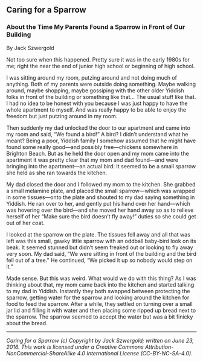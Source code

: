 ## Caring for a Sparrow
### About the Time My Parents Found a Sparrow in Front of Our Building

By Jack Szwergold

Not too sure when this happened. Pretty sure it was in the early 1980s for me; right the near the end of junior high school or beginning of high school.

I was sitting around my room, putzing around and not doing much of anything. Both of my parents were outside doing something. Maybe walking around, maybe shopping, maybe gossiping with the other older Yiddish folks in front of the building or something like that… The usual stuff like that. I had no idea to be honest with you because I was just happy to have the whole apartment to myself. And was really happy to be able to enjoy the freedom but just putzing around in my room.

Then suddenly my dad unlocked the door to our apartment and came into my room and said, “We found a bird!” A bird? I didn’t understand what he meant? Being a poor, Yiddish family I somehow assumed that he might have found some really good—and possibly free—chickens somewhere in Brighton Beach. But as he held the door open and my mom came into the apartment it was pretty clear that my mom and dad found—and were bringing into the apartment—an actual bird: It seemed to be a small sparrow she held as she ran towards the kitchen.

My dad closed the door and I followed my mom to the kitchen. She grabbed a small melamine plate, and placed the small sparrow—which was wrapped in some tissues—onto the plate and shouted to my dad saying something in Yiddish. He ran over to her, and gently put his hand over her hand—which was hovering over the bird—and she moved her hand away so as to relieve herself of her “Make sure the bird doesn’t fly away!” duties so she could get out of her coat.

I looked at the sparrow on the plate. The tissues fell away and all that was left was this small, gawky little sparrow with an oddball baby-bird look on its beak. It seemed stunned but didn’t seem freaked out or looking to fly away very soon. My dad said, “We were sitting in front of the building and the bird fell out of a tree.” He continued, “We picked it up so nobody would step on it.”

Made sense. But this was weird. What would we do with this thing? As I was thinking about that, my mom came back into the kitchen and started talking to my dad in Yiddish. Instantly they both swapped between protecting the sparrow, getting water for the sparrow and looking around the kitchen for food to feed the sparrow. After a while, they settled on turning over a small jar lid and filling it with water and then placing some ripped up bread next to the sparrow. The sparrow seemed to accept the water but was a bit finicky about the bread.

***

*Caring for a Sparrow (c) Copyright by Jack Szwergold; written on June 23, 2016. This work is licensed under a Creative Commons Attribution-NonCommercial-ShareAlike 4.0 International License (CC-BY-NC-SA-4.0).*